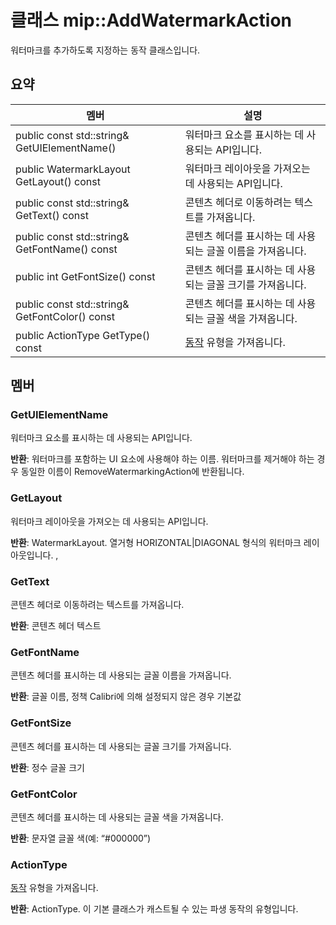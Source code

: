 # <a name="class-mipaddwatermarkaction"></a>클래스 mip::AddWatermarkAction 
워터마크를 추가하도록 지정하는 동작 클래스입니다.
  
## <a name="summary"></a>요약
 멤버                        | 설명                                
--------------------------------|---------------------------------------------
 public const std::string& GetUIElementName()  |  워터마크 요소를 표시하는 데 사용되는 API입니다.
 public WatermarkLayout GetLayout() const  |  워터마크 레이아웃을 가져오는 데 사용되는 API입니다.
 public const std::string& GetText() const  |  콘텐츠 헤더로 이동하려는 텍스트를 가져옵니다.
 public const std::string& GetFontName() const  |  콘텐츠 헤더를 표시하는 데 사용되는 글꼴 이름을 가져옵니다.
 public int GetFontSize() const  |  콘텐츠 헤더를 표시하는 데 사용되는 글꼴 크기를 가져옵니다.
 public const std::string& GetFontColor() const  |  콘텐츠 헤더를 표시하는 데 사용되는 글꼴 색을 가져옵니다.
 public ActionType GetType() const  |  [동작](class_mip_action.md) 유형을 가져옵니다.
  
## <a name="members"></a>멤버
  
### <a name="getuielementname"></a>GetUIElementName
워터마크 요소를 표시하는 데 사용되는 API입니다.

  
**반환**: 워터마크를 포함하는 UI 요소에 사용해야 하는 이름. 워터마크를 제거해야 하는 경우 동일한 이름이 RemoveWatermarkingAction에 반환됩니다.
  
### <a name="getlayout"></a>GetLayout
워터마크 레이아웃을 가져오는 데 사용되는 API입니다.

  
**반환**: WatermarkLayout. 열거형 HORIZONTAL|DIAGONAL 형식의 워터마크 레이아웃입니다. ,
  
### <a name="gettext"></a>GetText
콘텐츠 헤더로 이동하려는 텍스트를 가져옵니다.

  
**반환**: 콘텐츠 헤더 텍스트
  
### <a name="getfontname"></a>GetFontName
콘텐츠 헤더를 표시하는 데 사용되는 글꼴 이름을 가져옵니다.

  
**반환**: 글꼴 이름, 정책 Calibri에 의해 설정되지 않은 경우 기본값
  
### <a name="getfontsize"></a>GetFontSize
콘텐츠 헤더를 표시하는 데 사용되는 글꼴 크기를 가져옵니다.

  
**반환**: 정수 글꼴 크기
  
### <a name="getfontcolor"></a>GetFontColor
콘텐츠 헤더를 표시하는 데 사용되는 글꼴 색을 가져옵니다.

  
**반환**: 문자열 글꼴 색(예: “#000000”)
  
### <a name="actiontype"></a>ActionType
[동작](class_mip_action.md) 유형을 가져옵니다.

  
**반환**: ActionType. 이 기본 클래스가 캐스트될 수 있는 파생 동작의 유형입니다.